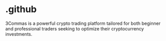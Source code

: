 # .github
3Commas is a powerful crypto trading platform tailored for both beginner and professional traders seeking to optimize their cryptocurrency investments.
